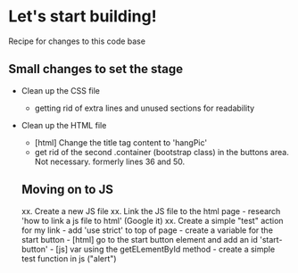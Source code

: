 # Let's start building!

Recipe for changes to this code base

## Small changes to set the stage

- Clean up the CSS file
	- getting rid of extra lines and unused sections for readability

- Clean up the HTML file
	- [html] Change the title tag content to 'hangPic'
	-	get rid of the second .container (bootstrap class) in the buttons area.  Not necessary. formerly lines 36 and 50.


	## Moving on to JS

	xx. Create a new JS file
	xx. Link the JS file to the html page
		- research 'how to link a js file to html' (Google it)
	xx. Create a simple "test" action for my link
		- add 'use strict' to top of page
		- create a variable for the start button
			- [html] go to the start button element and add an id 'start-button'
			- [js] var using the getELementById method
			- create a simple test function in js ("alert")

